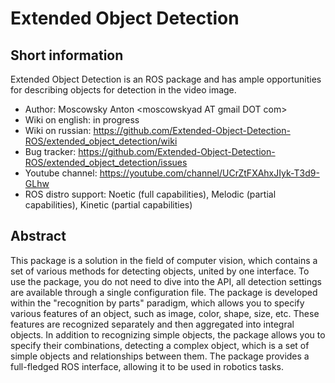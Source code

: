 # Extended Object Detection

## Short information

Extended Object Detection is an ROS package and has ample opportunities for describing objects for detection in the video image. 
 - Author: Moscowsky Anton \<moscowskyad AT gmail DOT com\>
 - Wiki on english: in progress
 - Wiki on russian: https://github.com/Extended-Object-Detection-ROS/extended_object_detection/wiki
 - Bug tracker: https://github.com/Extended-Object-Detection-ROS/extended_object_detection/issues
 - Youtube channel: https://youtube.com/channel/UCrZtFXAhxJIyk-T3d9-GLhw
 - ROS distro support: Noetic (full capabilities), Melodic (partial capabilities), Kinetic (partial capabilities)

## Abstract

This package is a solution in the field of computer vision, which contains a set of various methods for detecting objects, united by one interface. To use the package, you do not need to dive into the API, all detection settings are available through a single configuration file. The package is developed within the "recognition by parts" paradigm, which allows you to specify various features of an object, such as image, color, shape, size, etc. These features are recognized separately and then aggregated into integral objects. In addition to recognizing simple objects, the package allows you to specify their combinations, detecting a complex object, which is a set of simple objects and relationships between them. The package provides a full-fledged ROS interface, allowing it to be used in robotics tasks.
